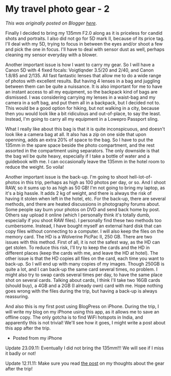 # My travel photo gear - 2

*This was originally posted on Blogger [here](https://photopensieve.blogspot.com/2011/08/my-travel-photo-gear-2.html)*.

Finally I decided to bring my 135mm F2.0 along as it is priceless for candid shots and portraits. I also did not go for 5D mark II, because of its price tag. I'll deal with my 5D, trying to focus in between the eyes and/or shoot a few and pick the one in focus. I'll have to deal with sensor dust as well, perhaps cleaning my sensor everyday with a blower.

Another important issue is how I want to carry my gear. So I will have a Canon 5D with 4 fixed focals: Voigtlqnder 3.5/20 and 2/40, and Canon 1.8/85 and 2/135. All fast fantastic lenses that allow me to do a wide range of photos with excellent results. But having 4 lenses in a bag and juggling between them can be quite a nuissance. It is also important for me to have an instant access to all my equipment, so the backpack kind of bags are dismissed. I was considering carrying my lenses in a waist-bag and my camera in a soft bag, and put them all in a backpack, but I decided not to. This would be a good option for hiking, but not walking in a city, because then you would look like a bit ridiculous and out-of-place, to say the least. Instead, I'm going to carry all my equipment in a Lowepro Passport sling. 

What I really like about this bag is that it is quite inconspicuous, and doesn't look like a camera bag at all. It also has a zip on one side that upon openning, adds an extra 20% of space to the bag. So I have to put the 135mm in the spare space beside the photo compartment, and the rest assorted in the compartment using separators. The only downside is that the bag wil be quite heavy, especially if I take a bottle of water and a guidebook with me. I can occasionally leave the 135mm in the hotel room to reduce the weight. So voila!

Another important issue is the back-up. I'm going to shoot hell-lot-of-photos in this trip, perhaps as high as 100 photos per day, or so. And I shoot RAW, so it sums up to as high as 50 GB! I'm not going to bring my laptop, as it's a big hassle. It adds 2 kg of weight, and there is always the risk of having it stolen when left in the hotel, etc. For the back-up, there are several methods, and there are heated discussions in photography forums about. Some people say burn your photos on DVD and send back home by post. Others say upload it online (which I personally think it's totally dumb, especially if you shoot RAW files). I personally find these two methods too cumbersome. Instead, I have bought myself an external hard disk that can copy files without connecting to a computer. I will also keep the files on the memory card. The HD is a Wolverine PicPac II, 250 GB. There are two issues with this method. First of all, it is not the safest way, as the HD can get stolen. To reduce this risk, I'll try to keep the cards and the HD in different places (keep the cards with me, and leave the HD at hotel). The other issue is that the HD copies all files on the card, each time you want to back-up. So I will end up with many copies of my images. Though 250GB is quite a lot, and I can back-up the same card several times, no problem. I might also try to swap cards several times per day, to have the same place shot on several cards. Talking about cards, I think I'll take two 16GB cards (should buy), a 4GB and a 2GB (I already own) card with me. Hope nothing goes wrong with the files during the trip, but having a back-up is always reassuring.

And also this is my first post using BlogPress on iPhone. During the trip, I will write my blog on my iPhone using this app, as it allows me to save an offline copy. The only gotcha is to find WiFi hotspots in India, and apparently this is not trivial! We'll see how it goes, I might write a post about this app after the trip. 

- Posted from my iPhone

Update 23.09.11: Eventually I did not bring the 135mm!!! We will see if I miss it badly or not!

Update 12.11.11: Make sure you read [the post](https://photopensieve.github.io/2011/11/13/my-photographic-thoughts-on-india-2.html) on my thoughts about the gear after the trip!
